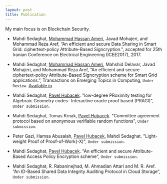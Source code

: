 ```yaml
---
layout: post
title: Publication
---
```



<div class="message">
  My main focus is on Blockchain Security.
</div>

- Mahdi Sedaghat, [Mohammad Hassan Ameri](https://www.cs.purdue.edu/homes/mameriek/), Javad Mohajeri, and Mohammad Reza Aref, “An efficient and secure Data Sharing in Smart Grid: ciphertext-policy Attribute-Based Signcryption.”, accepted for 25th Iranian Conference on Electrical Engineering (ICEE2017), 2017.


- Mahdi Sedaghat, [Mohammad Hassan Ameri](https://www.cs.purdue.edu/homes/mameriek/), Mahshid Delavar, Javad Mohajeri, and Mohammad Reza Aref, “An efficient and secure ciphertext-policy Attribute-Based Signcryption scheme for Smart Grid applications.”, Transactions on Emerging Topics in Computing, `Under Review`. [Available in](https://pdfs.semanticscholar.org/0832/a1a69eaad771bd3a988524dd9401f96f66b1.pdf).

- Mahdi Sedaghat, [Pavel Hubacek](https://iuuk.mff.cuni.cz/~hubacek/). "low-degree PRoximity testing for Algebraic Geometry codes- Interactive oracle proof based (PRAGI)", `Under submission`.

- Mahdi Sedaghat, Tomas Krnak, [Pavel Hubacek](https://iuuk.mff.cuni.cz/~hubacek/). "Committee agreement protocol based on anonymous verifiable random functions", `Under submission`.

- Peter Gazi, Hamsa Abusalah, [Pavel Hubacek](https://iuuk.mff.cuni.cz/~hubacek/), Mahdi Sedaghat. "Light-weight Proof of Proof-of-Work(-X)", `Under submission`.

- Mahdi Sedaghat, [Pavel Hubacek](https://iuuk.mff.cuni.cz/~hubacek/). "An efficient and secure Attribute-Based Access Policy Encryption scheme", `Under submission`.

- Mahdi Sedaghat, R. Rabaninejhad, M. Ahmadian Attari and M. R. Aref. “An ID-Based Shared Data Integrity Auditing Protocol in Cloud Storage”, `Under submission`.

